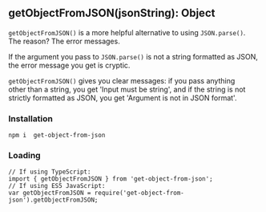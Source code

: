 ## getObjectFromJSON(jsonString): Object

`getObjectFromJSON()` is a more helpful alternative to using `JSON.parse()`.  
The reason?  The error messages.

If the argument you pass to `JSON.parse()` is not a string formatted as JSON,  
the error message you get is cryptic.

`getObjectFromJSON()` gives you clear messages: if you pass anything   
other than a string, you get 'Input must be string', and if the string is not   
strictly formatted as JSON, you get 'Argument is not in JSON format'.

### Installation

`npm i  get-object-from-json`


### Loading
```
// If using TypeScript:
import { getObjectFromJSON } from 'get-object-from-json';
// If using ES5 JavaScript:
var getObjectFromJSON = require('get-object-from-json').getObjectFromJSON;
```
